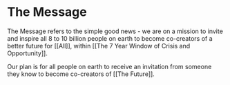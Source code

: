 # The Message

The Message refers to the simple good news - we are on a mission to invite and inspire all 8 to 10 billion people on earth to become co-creators of a better future for [[All]], within [[The 7 Year Window of Crisis and Opportunity]]. 

Our plan is for all people on earth to receive an invitation from someone they know to become co-creators of [[The Future]]. 